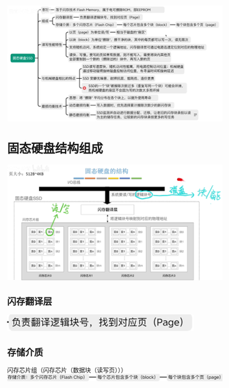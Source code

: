 


![输入图片说明](/imgs/2025-08-09/5sHed8EetcFhSlwk.png)

# 固态硬盘结构组成
![输入图片说明](/imgs/2025-08-09/LUGofQzmrLPs6gP3.png)
## 闪存翻译层
![输入图片说明](/imgs/2025-08-09/PifAPnnTDaSyafTB.png)
## 存储介质
闪存芯片组（闪存芯片（数据块（读写页）））
![输入图片说明](/imgs/2025-08-09/miRKQvuqNFAEWmE2.png)


<!--stackedit_data:
eyJoaXN0b3J5IjpbLTIxMzM5MzMzMjUsLTU5MjE3NTcyMSw5Nz
cwMjQwNTIsNDQwOTA1NjE5XX0=
-->